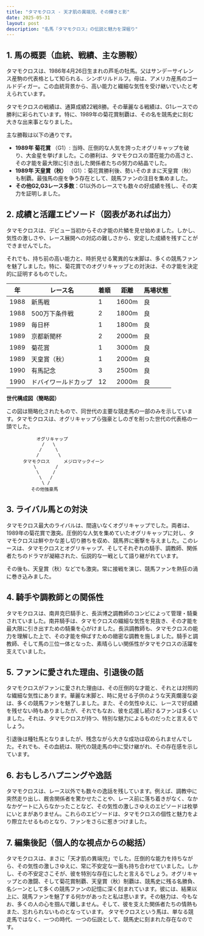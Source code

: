 ```yaml
---
title: "タマモクロス - 天才肌の異端児、その輝きと影"
date: 2025-05-31
layout: post
description: "名馬『タマモクロス』の伝説と魅力を深堀り"
---
```


## 1. 馬の概要（血統、戦績、主な勝鞍）

タマモクロスは、1986年4月26日生まれの芦毛の牡馬。父はサンデーサイレンス産駒の代表格として知られる、シンボリルドルフ。母は、アメリカ産馬のゴールドディガー。この血統背景から、高い能力と繊細な気性を受け継いでいたと考えられています。

タマモクロスの戦績は、通算成績22戦8勝。その華麗なる戦績は、G1レースでの勝利に彩られています。特に、1989年の菊花賞制覇は、その名を競馬史に刻む大きな出来事となりました。

主な勝鞍は以下の通りです。

* **1989年 菊花賞**  （G1）:  当時、圧倒的な人気を誇ったオグリキャップを破り、大金星を挙げました。この勝利は、タマモクロスの潜在能力の高さと、その才能を最大限に引き出した関係者たちの努力の結晶でした。
* **1989年 天皇賞（秋）** （G1）：菊花賞勝利後、勢いそのままに天皇賞（秋）も制覇。最強馬の座を争う存在として、競馬ファンの注目を集めました。
* **その他G2,G3レース多数**：G1以外のレースでも数々の好成績を残し、その実力を証明しました。


## 2. 成績と活躍エピソード（図表があれば出力）

タマモクロスは、デビュー当初からその才能の片鱗を見せ始めました。しかし、気性の激しさや、レース展開への対応の難しさから、安定した成績を残すことができませんでした。

それでも、持ち前の高い能力と、時折見せる驚異的な末脚は、多くの競馬ファンを魅了しました。特に、菊花賞でのオグリキャップとの対決は、その才能を決定的に証明するものでした。

| 年 | レース名         | 着順 | 距離 | 馬場状態 |
|---|-----------------|-------|------|----------|
| 1988 | 新馬戦           | 1     | 1600m | 良       |
| 1988 | 500万下条件戦     | 2     | 1800m | 良       |
| 1989 | 毎日杯           | 1     | 1800m | 良       |
| 1989 | 京都新聞杯       | 2     | 2000m | 良       |
| 1989 | 菊花賞           | 1     | 3000m | 良       |
| 1989 | 天皇賞（秋）     | 1     | 2000m | 良       |
| 1990 | 有馬記念         | 3     | 2500m | 良       |
| 1990 | ドバイワールドカップ| 12    | 2000m | 良       |


**世代構成図（簡略図）**

この図は簡略化されたもので、同世代の主要な競走馬の一部のみを示しています。タマモクロスは、オグリキャップら強豪としのぎを削った世代の代表格の一頭でした。

```
           オグリキャップ
             /   \
            /     \
           /       \
      タマモクロス     メジロマックイーン
          \       /
           \     /
            \   /
             \ /
         その他強豪馬
```


## 3. ライバル馬との対決

タマモクロス最大のライバルは、間違いなくオグリキャップでした。両者は、1989年の菊花賞で激突。圧倒的な人気を集めていたオグリキャップに対し、タマモクロスは鮮やかな差し切り勝ちを収め、競馬界に衝撃を与えました。このレースは、タマモクロスとオグリキャップ、そしてそれぞれの騎手、調教師、関係者たちのドラマが凝縮された、伝説的な一戦として語り継がれています。

その後も、天皇賞（秋）などでも激突。常に接戦を演じ、競馬ファンを熱狂の渦に巻き込みました。


## 4. 騎手や調教師との関係性

タマモクロスは、南井克巳騎手と、長浜博之調教師のコンビによって管理・騎乗されていました。南井騎手は、タマモクロスの繊細な気性を見抜き、その才能を最大限に引き出すための騎乗を心がけました。長浜調教師も、タマモクロスの能力を理解した上で、その才能を伸ばすための緻密な調教を施しました。騎手と調教師、そして馬の三位一体となった、素晴らしい関係性がタマモクロスの活躍を支えていました。


## 5. ファンに愛された理由、引退後の話

タマモクロスがファンに愛された理由は、その圧倒的な才能と、それとは対照的な繊細な気性にあります。華麗な末脚と、時に見せる子供のような天真爛漫な姿は、多くの競馬ファンを魅了しました。また、その気性ゆえに、レースで好成績を残せない時もありましたが、それでもなお、彼を応援し続けるファンは多くいました。それは、タマモクロスが持つ、特別な魅力によるものだったと言えるでしょう。

引退後は種牡馬となりましたが、残念ながら大きな成功は収められませんでした。それでも、その血統は、現代の競走馬の中に受け継がれ、その存在感を示しています。


## 6. おもしろハプニングや逸話

タマモクロスは、レース以外でも数々の逸話を残しています。例えば、調教中に突然走り出し、厩舎関係者を驚かせたことや、レース前に落ち着きがなく、なかなかゲートに入らなかったことなど、その気性の激しさゆえのエピソードは枚挙にいとまがありません。これらのエピソードは、タマモクロスの個性と魅力をより際立たせるものとなり、ファンをさらに惹きつけました。


## 7. 編集後記（個人的な視点からの総括）

タマモクロスは、まさに「天才肌の異端児」でした。圧倒的な能力を持ちながら、その気性の激しさゆえに、常に不安定な一面も持ち合わせていました。しかし、その不安定さこそが、彼を特別な存在にしたと言えるでしょう。オグリキャップとの激闘、そして菊花賞制覇、天皇賞（秋）制覇は、競馬史に残る名勝負、名シーンとして多くの競馬ファンの記憶に深く刻まれています。彼には、結果以上に、競馬ファンを魅了する何かがあったと私は思います。その魅力は、今もなお、多くの人の心を掴んで離しません。そして、彼を支えた関係者たちの情熱もまた、忘れられないものとなっています。  タマモクロスという馬は、単なる競走馬ではなく、一つの時代、一つの伝説として、競馬史に刻まれた存在なのです。
